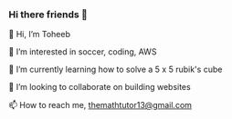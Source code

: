 ### Hi there friends 👋

👋 Hi, I’m Toheeb

👀 I’m interested in soccer, coding, AWS

🌱 I’m currently learning how to solve a 5 x 5 rubik's cube

👯 I’m looking to collaborate on building websites

📫 How to reach me, themathtutor13@gmail.com


<!--
**ToheebS/ToheebS** is a ✨ _special_ ✨ repository because its `README.md` (this file) appears on your GitHub profile.

Here are some ideas to get you started:

- 🔭 I’m currently working on ...
- 🌱 I’m currently learning ...
- 👯 I’m looking to collaborate on ...
- 🤔 I’m looking for help with ...
- 💬 Ask me about ...
- 📫 How to reach me: ...
- 😄 Pronouns: ...
- ⚡ Fun fact: ...
-->
